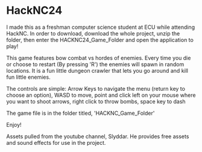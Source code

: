 # HackNC24
I made this as a freshman computer science student at ECU while attending HackNC. In order to download, download the whole project, unzip the folder, then enter the HACKNC24_Game_Folder and open the application to play!

This game features bow combat vs hordes of enemies. Every time you die or choose to restart (By pressing 'R') the enemies will spawn in random locations. It is a fun little dungeon crawler that lets you go around and kill fun little enemies.

The controls are simple:
  Arrow Keys to navigate the menu (return key to choose an option), 
  WASD to move, 
  point and click left on your mouse where you want to shoot arrows, 
  right click to throw bombs, 
  space key to dash

  The game file is in the folder titled, 'HACKNC_Game_Folder'
  
  Enjoy!

  Assets pulled from the youtube channel, Slyddar. He provides free assets and sound effects for use in the project.
